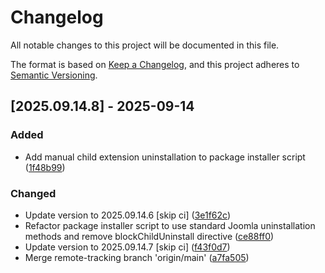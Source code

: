# Changelog

All notable changes to this project will be documented in this file.

The format is based on [Keep a Changelog](https://keepachangelog.com/en/1.0.0/),
and this project adheres to [Semantic Versioning](https://semver.org/spec/v2.0.0.html).

## [2025.09.14.8] - 2025-09-14

### Added

* Add manual child extension uninstallation to package installer script ([1f48b99](https://github.com/N6REJ/bears_aichatbot/commit/1f48b99))

### Changed

* Update version to 2025.09.14.6 [skip ci] ([3e1f62c](https://github.com/N6REJ/bears_aichatbot/commit/3e1f62c))
* Refactor package installer script to use standard Joomla uninstallation methods and remove blockChildUninstall directive ([ce88ff0](https://github.com/N6REJ/bears_aichatbot/commit/ce88ff0))
* Update version to 2025.09.14.7 [skip ci] ([f43f0d7](https://github.com/N6REJ/bears_aichatbot/commit/f43f0d7))
* Merge remote-tracking branch 'origin/main' ([a7fa505](https://github.com/N6REJ/bears_aichatbot/commit/a7fa505))

